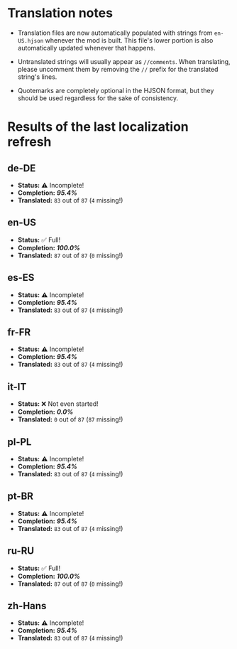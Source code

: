 # Translation notes
- Translation files are now automatically populated with strings from `en-US.hjson` whenever the mod is built. This file's lower portion is also automatically updated whenever that happens.

- Untranslated strings will usually appear as `//comments`. When translating, please uncomment them by removing the `//` prefix for the translated string's lines.

- Quotemarks are completely optional in the HJSON format, but they should be used regardless for the sake of consistency.

# Results of the last localization refresh

## de-DE
- **Status:** ⚠️ Incomplete!
- **Completion:** ***95.4%***
- **Translated:** `83` out of `87` (`4` missing!)

## en-US
- **Status:** ✅ Full!
- **Completion:** ***100.0%***
- **Translated:** `87` out of `87` (`0` missing!)

## es-ES
- **Status:** ⚠️ Incomplete!
- **Completion:** ***95.4%***
- **Translated:** `83` out of `87` (`4` missing!)

## fr-FR
- **Status:** ⚠️ Incomplete!
- **Completion:** ***95.4%***
- **Translated:** `83` out of `87` (`4` missing!)

## it-IT
- **Status:** ❌ Not even started!
- **Completion:** ***0.0%***
- **Translated:** `0` out of `87` (`87` missing!)

## pl-PL
- **Status:** ⚠️ Incomplete!
- **Completion:** ***95.4%***
- **Translated:** `83` out of `87` (`4` missing!)

## pt-BR
- **Status:** ⚠️ Incomplete!
- **Completion:** ***95.4%***
- **Translated:** `83` out of `87` (`4` missing!)

## ru-RU
- **Status:** ✅ Full!
- **Completion:** ***100.0%***
- **Translated:** `87` out of `87` (`0` missing!)

## zh-Hans
- **Status:** ⚠️ Incomplete!
- **Completion:** ***95.4%***
- **Translated:** `83` out of `87` (`4` missing!)

